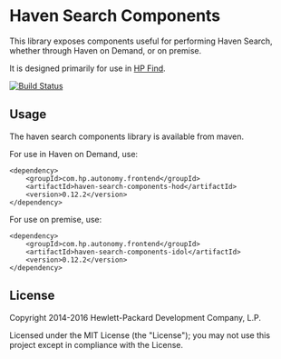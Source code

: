 # Haven Search Components

This library exposes components useful for performing Haven Search, whether through Haven on Demand, or on premise.

It is designed primarily for use in
[HP Find](https://github.com/hpe-idol/find).

[![Build Status](https://travis-ci.org/hpe-idol/haven-search-components.svg?branch=master)](https://travis-ci.org/hpe-idol/haven-search-components)

## Usage
The haven search components library is available from maven.

For use in Haven on Demand, use:

    <dependency>
        <groupId>com.hp.autonomy.frontend</groupId>
        <artifactId>haven-search-components-hod</artifactId>
        <version>0.12.2</version>
    </dependency>

For use on premise, use:

    <dependency>
        <groupId>com.hp.autonomy.frontend</groupId>
        <artifactId>haven-search-components-idol</artifactId>
        <version>0.12.2</version>
    </dependency>

## License
Copyright 2014-2016 Hewlett-Packard Development Company, L.P.

Licensed under the MIT License (the "License"); you may not use this project except in compliance with the License.
